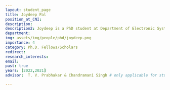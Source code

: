 ```yaml
---
layout: student_page
title: Joydeep Pal                                                                                                                     
position_at_CNI: 
description: 
description2: Joydeep is a PhD student at Department of Electronic Systems Engineering, Indian Institute of Science. My research interests are in Tactile Internet, Time-Sensitive Networking and control over networks. He has worked on Energy modelling in Intelligent Drones. He is currently working on the implementation of an intelligent Tactile CPS. He obtained his BTech degree in Electronics and Communications Engineering from Delhi Technological University.
department:
img: assets/img/people/phd/joydeep.png
importance: 4
category: Ph.D. Fellows/Scholars
redirect: 
research_interests: 
email: 
past: true
years: [2022,2021]
advisor:  T. V. Prabhakar & Chandramani Singh # only applicable for students or fellows

---
```

